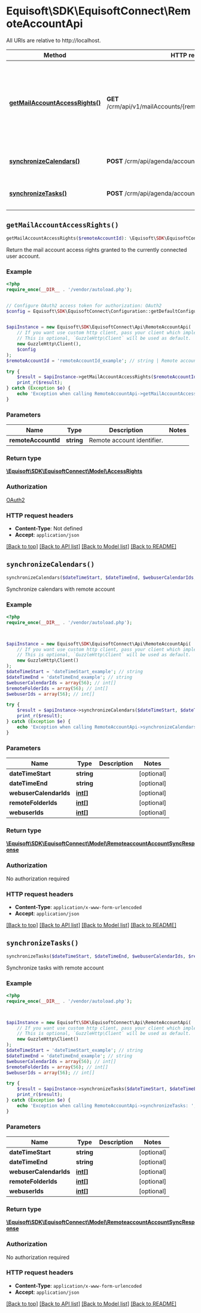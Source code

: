 # Equisoft\SDK\EquisoftConnect\RemoteAccountApi

All URIs are relative to http://localhost.

Method | HTTP request | Description
------------- | ------------- | -------------
[**getMailAccountAccessRights()**](RemoteAccountApi.md#getMailAccountAccessRights) | **GET** /crm/api/v1/mailAccounts/{remoteAccountId}/accessRights | Return the mail account access rights granted to the currently connected user account.
[**synchronizeCalendars()**](RemoteAccountApi.md#synchronizeCalendars) | **POST** /crm/api/agenda/account/calendarSync | Synchronize calendars with remote account
[**synchronizeTasks()**](RemoteAccountApi.md#synchronizeTasks) | **POST** /crm/api/agenda/account/tasksSync | Synchronize tasks with remote account


## `getMailAccountAccessRights()`

```php
getMailAccountAccessRights($remoteAccountId): \Equisoft\SDK\EquisoftConnect\Model\AccessRights
```

Return the mail account access rights granted to the currently connected user account.

### Example

```php
<?php
require_once(__DIR__ . '/vendor/autoload.php');


// Configure OAuth2 access token for authorization: OAuth2
$config = Equisoft\SDK\EquisoftConnect\Configuration::getDefaultConfiguration()->setAccessToken('YOUR_ACCESS_TOKEN');


$apiInstance = new Equisoft\SDK\EquisoftConnect\Api\RemoteAccountApi(
    // If you want use custom http client, pass your client which implements `GuzzleHttp\ClientInterface`.
    // This is optional, `GuzzleHttp\Client` will be used as default.
    new GuzzleHttp\Client(),
    $config
);
$remoteAccountId = 'remoteAccountId_example'; // string | Remote account identifier.

try {
    $result = $apiInstance->getMailAccountAccessRights($remoteAccountId);
    print_r($result);
} catch (Exception $e) {
    echo 'Exception when calling RemoteAccountApi->getMailAccountAccessRights: ', $e->getMessage(), PHP_EOL;
}
```

### Parameters

Name | Type | Description  | Notes
------------- | ------------- | ------------- | -------------
 **remoteAccountId** | **string**| Remote account identifier. |

### Return type

[**\Equisoft\SDK\EquisoftConnect\Model\AccessRights**](../Model/AccessRights.md)

### Authorization

[OAuth2](../../README.md#OAuth2)

### HTTP request headers

- **Content-Type**: Not defined
- **Accept**: `application/json`

[[Back to top]](#) [[Back to API list]](../../README.md#endpoints)
[[Back to Model list]](../../README.md#models)
[[Back to README]](../../README.md)

## `synchronizeCalendars()`

```php
synchronizeCalendars($dateTimeStart, $dateTimeEnd, $webuserCalendarIds, $remoteFolderIds, $webuserIds): \Equisoft\SDK\EquisoftConnect\Model\RemoteaccountAccountSyncResponse
```

Synchronize calendars with remote account

### Example

```php
<?php
require_once(__DIR__ . '/vendor/autoload.php');



$apiInstance = new Equisoft\SDK\EquisoftConnect\Api\RemoteAccountApi(
    // If you want use custom http client, pass your client which implements `GuzzleHttp\ClientInterface`.
    // This is optional, `GuzzleHttp\Client` will be used as default.
    new GuzzleHttp\Client()
);
$dateTimeStart = 'dateTimeStart_example'; // string
$dateTimeEnd = 'dateTimeEnd_example'; // string
$webuserCalendarIds = array(56); // int[]
$remoteFolderIds = array(56); // int[]
$webuserIds = array(56); // int[]

try {
    $result = $apiInstance->synchronizeCalendars($dateTimeStart, $dateTimeEnd, $webuserCalendarIds, $remoteFolderIds, $webuserIds);
    print_r($result);
} catch (Exception $e) {
    echo 'Exception when calling RemoteAccountApi->synchronizeCalendars: ', $e->getMessage(), PHP_EOL;
}
```

### Parameters

Name | Type | Description  | Notes
------------- | ------------- | ------------- | -------------
 **dateTimeStart** | **string**|  | [optional]
 **dateTimeEnd** | **string**|  | [optional]
 **webuserCalendarIds** | [**int[]**](../Model/int.md)|  | [optional]
 **remoteFolderIds** | [**int[]**](../Model/int.md)|  | [optional]
 **webuserIds** | [**int[]**](../Model/int.md)|  | [optional]

### Return type

[**\Equisoft\SDK\EquisoftConnect\Model\RemoteaccountAccountSyncResponse**](../Model/RemoteaccountAccountSyncResponse.md)

### Authorization

No authorization required

### HTTP request headers

- **Content-Type**: `application/x-www-form-urlencoded`
- **Accept**: `application/json`

[[Back to top]](#) [[Back to API list]](../../README.md#endpoints)
[[Back to Model list]](../../README.md#models)
[[Back to README]](../../README.md)

## `synchronizeTasks()`

```php
synchronizeTasks($dateTimeStart, $dateTimeEnd, $webuserCalendarIds, $remoteFolderIds, $webuserIds): \Equisoft\SDK\EquisoftConnect\Model\RemoteaccountAccountSyncResponse
```

Synchronize tasks with remote account

### Example

```php
<?php
require_once(__DIR__ . '/vendor/autoload.php');



$apiInstance = new Equisoft\SDK\EquisoftConnect\Api\RemoteAccountApi(
    // If you want use custom http client, pass your client which implements `GuzzleHttp\ClientInterface`.
    // This is optional, `GuzzleHttp\Client` will be used as default.
    new GuzzleHttp\Client()
);
$dateTimeStart = 'dateTimeStart_example'; // string
$dateTimeEnd = 'dateTimeEnd_example'; // string
$webuserCalendarIds = array(56); // int[]
$remoteFolderIds = array(56); // int[]
$webuserIds = array(56); // int[]

try {
    $result = $apiInstance->synchronizeTasks($dateTimeStart, $dateTimeEnd, $webuserCalendarIds, $remoteFolderIds, $webuserIds);
    print_r($result);
} catch (Exception $e) {
    echo 'Exception when calling RemoteAccountApi->synchronizeTasks: ', $e->getMessage(), PHP_EOL;
}
```

### Parameters

Name | Type | Description  | Notes
------------- | ------------- | ------------- | -------------
 **dateTimeStart** | **string**|  | [optional]
 **dateTimeEnd** | **string**|  | [optional]
 **webuserCalendarIds** | [**int[]**](../Model/int.md)|  | [optional]
 **remoteFolderIds** | [**int[]**](../Model/int.md)|  | [optional]
 **webuserIds** | [**int[]**](../Model/int.md)|  | [optional]

### Return type

[**\Equisoft\SDK\EquisoftConnect\Model\RemoteaccountAccountSyncResponse**](../Model/RemoteaccountAccountSyncResponse.md)

### Authorization

No authorization required

### HTTP request headers

- **Content-Type**: `application/x-www-form-urlencoded`
- **Accept**: `application/json`

[[Back to top]](#) [[Back to API list]](../../README.md#endpoints)
[[Back to Model list]](../../README.md#models)
[[Back to README]](../../README.md)
